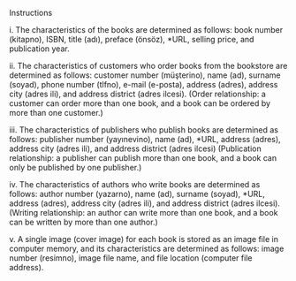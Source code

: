 
Instructions

i. The characteristics of the books are determined as follows: book number (kitapno), ISBN, title (adı), preface (önsöz), *URL, selling price, and publication year.

ii. The characteristics of customers who order books from the bookstore are determined as follows: 
customer number (müşterino), name (ad), surname (soyad), phone number (tlfno), e-mail (e-posta), address (adres), address city (adres ili), and address district (adres ilcesi).
(Order relationship: a customer can order more than one book, and a book can be ordered by more than one customer.)

iii. The characteristics of publishers who publish books are determined as follows:
publisher number (yayınevino), name (ad), *URL, address (adres), address city (adres ili), and address district (adres ilcesi)
(Publication relationship: a publisher can publish more than one book, and a book can only be published by one publisher.)

iv. The characteristics of authors who write books are determined as follows:
author number (yazarno), name (ad), surname (soyad), *URL, address (adres), address city (adres ili), and address district (adres ilcesi). 
(Writing relationship: an author can write more than one book, and a book can be written by more than one author.)

v. A single image (cover image) for each book is stored as an image file in computer memory, and its characteristics are determined as follows:
image number (resimno), image file name, and file location (computer file address).
